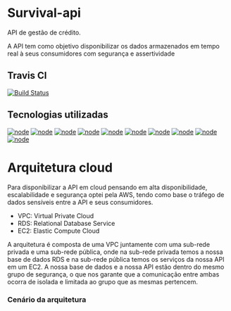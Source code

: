 # Survival-api
API de gestão de crédito.

A API tem como objetivo disponibilizar os dados armazenados em tempo real à seus consumidores com segurança e assertividade

## Travis CI
[![Build Status](https://travis-ci.org/jonathanmdr/Survival-api.svg?branch=master)](https://travis-ci.org/jonathanmdr/Survival-api)

## Tecnologias utilizadas
[![node](https://img.shields.io/badge/OpenJDK-12-lightgray.svg)](https://www.java.com/pt_BR/download/)
[![node](https://img.shields.io/badge/Maven-3.5.4-steelblue.svg)](https://maven.apache.org/download.cgi)
[![node](https://img.shields.io/badge/Lombok_1.18.8-indianRed.svg)](https://projectlombok.org/)
[![node](https://img.shields.io/badge/PostgreSQL_42.2.6-blue.svg)](https://www.postgresql.org/download/)
[![node](https://img.shields.io/badge/Springboot-2.1.7.RELEASE-springgreen.svg)](https://spring.io/)
[![node](https://img.shields.io/badge/Modelmapper-2.3.0-orange.svg)](http://modelmapper.org/)
[![node](https://img.shields.io/badge/Swagger-2.9.2-lime.svg)](https://swagger.io/)
[![node](https://img.shields.io/badge/OAuth2-2.2.5.RELEASE-black.svg)](https://oauth.net/2/)
[![node](https://img.shields.io/badge/JWT-1.0.9.RELEASE-purple.svg)](https://jwt.io/)
[![node](https://img.shields.io/badge/Flyway-5.2.4-gray.svg)](https://flywaydb.org/)


# Arquitetura cloud 
Para disponibilizar a API em cloud pensando em alta disponibilidade, escalabilidade e segurança optei pela AWS, tendo como base o tráfego de dados sensíveis entre a API e seus consumidores.

 - VPC: Virtual Private Cloud
 - RDS: Relational Database Service
 - EC2: Elastic Compute Cloud

A arquitetura é composta de uma VPC juntamente com uma sub-rede privada e uma sub-rede pública, onde na sub-rede privada temos a nossa base de dados RDS e na sub-rede pública temos os serviços da nossa API em um EC2.
A nossa base de dados e a nossa API estão dentro do mesmo grupo de segurança, o que nos garante que a comunicação entre ambas ocorra de isolada e limitada ao grupo que as mesmas pertencem.

### Cenário da arquitetura
